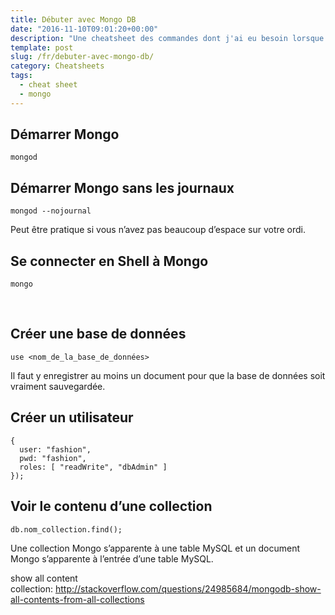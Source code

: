 ```yaml
---
title: Débuter avec Mongo DB
date: "2016-11-10T09:01:20+00:00"
description: "Une cheatsheet des commandes dont j'ai eu besoin lorsque j'ai débuté avec MongoDB."
template: post
slug: /fr/debuter-avec-mongo-db/
category: Cheatsheets
tags:
  - cheat sheet
  - mongo
---
```

## Démarrer Mongo

```mongod```

## Démarrer Mongo sans les journaux

```mongod --nojournal```

Peut être pratique si vous n&rsquo;avez pas beaucoup d&rsquo;espace sur votre ordi.

## Se connecter en Shell à Mongo

```mongo```

&nbsp;

## Créer une base de données

```use <nom_de_la_base_de_données>```

Il faut y enregistrer au moins un document pour que la base de données soit vraiment sauvegardée.

## Créer un utilisateur

```db.createUser(
{
  user: "fashion",
  pwd: "fashion",
  roles: [ "readWrite", "dbAdmin" ]
});
```

## Voir le contenu d&rsquo;une collection

```db.nom_collection.find();```

Une collection Mongo s&rsquo;apparente à une table MySQL et un document Mongo s&rsquo;apparente à l&rsquo;entrée d&rsquo;une table MySQL.

show all content collection: http://stackoverflow.com/questions/24985684/mongodb-show-all-contents-from-all-collections
